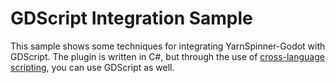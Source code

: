 # GDScript Integration Sample

This sample shows some techniques for integrating YarnSpinner-Godot with GDScript. The plugin is written in C#,
but through the use of [cross-language scripting](https://docs.godotengine.org/en/stable/tutorials/scripting/cross_language_scripting.html), you
can use GDScript as well.
